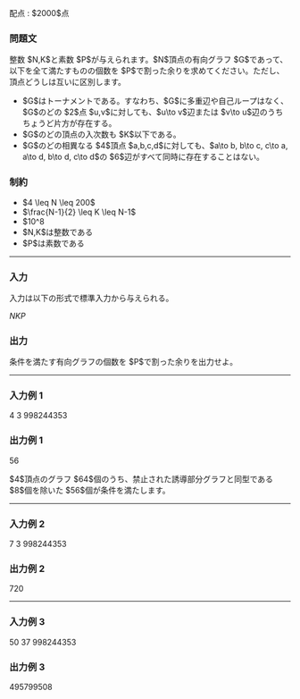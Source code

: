 
<div>

<span>

<span>

<p>
配点 : $2000$点
</p>

<div>

<section>

### **問題文**

<p>
整数 $N,K$と素数 $P$が与えられます。$N$頂点の有向グラフ $G$であって、以下を全て満たすものの個数を $P$で割った余りを求めてください。ただし、頂点どうしは互いに区別します。
</p>

<ul>

<li>
$G$はトーナメントである。すなわち、$G$に多重辺や自己ループはなく、$G$のどの $2$点 $u,v$に対しても、$u\to v$辺または $v\to u$辺のうちちょうど片方が存在する。
</li>

<li>
$G$のどの頂点の入次数も $K$以下である。
</li>

<li>
$G$のどの相異なる $4$頂点 $a,b,c,d$に対しても、$a\to b, b\to c, c\to a, a\to d, b\to d, c\to d$の $6$辺がすべて同時に存在することはない。
</li>

</ul>

</section>

</div>

<div>

<section>

### **制約**

<ul>

<li>
$4 \leq N \leq 200$
</li>

<li>
$\frac{N-1}{2} \leq K \leq N-1$
</li>

<li>
$10^8<P<10^9$
</li>

<li>
$N,K$は整数である
</li>

<li>
$P$は素数である
</li>

</ul>

</section>

</div>

---

<div>

<div>

<section>

### **入力**

<p>
入力は以下の形式で標準入力から与えられる。
</p>

<div>

$N$$K$$P$
</div>

</section>

</div>

<div>

<section>

### **出力**

<p>
条件を満たす有向グラフの個数を $P$で割った余りを出力せよ。
</p>

</section>

</div>

</div>

---

<div>

<section>

### **入力例 1**

<div>

4 3 998244353

</div>

</section>

</div>

<div>

<section>

### **出力例 1**

<div>

56

</div>

<p>
$4$頂点のグラフ $64$個のうち、禁止された誘導部分グラフと同型である $8$個を除いた $56$個が条件を満たします。
</p>

</section>

</div>

---

<div>

<section>

### **入力例 2**

<div>

7 3 998244353

</div>

</section>

</div>

<div>

<section>

### **出力例 2**

<div>

720

</div>

</section>

</div>

---

<div>

<section>

### **入力例 3**

<div>

50 37 998244353

</div>

</section>

</div>

<div>

<section>

### **出力例 3**

<div>

495799508

</div>

</section>

</div>

</span>

</span>

</div>
